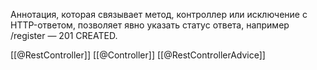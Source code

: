Аннотация, которая связывает метод, контроллер или исключение с HTTP-ответом, позволяет явно указать статус ответа, например /register — 201 CREATED.

[[@RestController]]
[[@Controller]]
[[@RestControllerAdvice]]